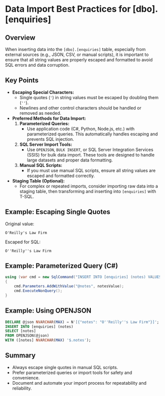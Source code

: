 # Data Import Best Practices for [dbo].[enquiries]

## Overview
When inserting data into the `[dbo].[enquiries]` table, especially from external sources (e.g., JSON, CSV, or manual scripts), it is important to ensure that all string values are properly escaped and formatted to avoid SQL errors and data corruption.

## Key Points
- **Escaping Special Characters:**
  - Single quotes (`'`) in string values must be escaped by doubling them (`''`).
  - Newlines and other control characters should be handled or removed as needed.
- **Preferred Methods for Data Import:**
  1. **Parameterized Queries:**
     - Use application code (C#, Python, Node.js, etc.) with parameterized queries. This automatically handles escaping and prevents SQL injection.
  2. **SQL Server Import Tools:**
     - Use `OPENJSON`, `BULK INSERT`, or SQL Server Integration Services (SSIS) for bulk data import. These tools are designed to handle large datasets and proper data formatting.
  3. **Manual SQL Scripts:**
     - If you must use manual SQL scripts, ensure all string values are escaped and formatted correctly.
- **Staging Table (Optional):**
  - For complex or repeated imports, consider importing raw data into a staging table, then transforming and inserting into `[enquiries]` with T-SQL.

## Example: Escaping Single Quotes

Original value:
```
O'Reilly's Law Firm
```
Escaped for SQL:
```
O''Reilly''s Law Firm
```

## Example: Parameterized Query (C#)
```csharp
using (var cmd = new SqlCommand("INSERT INTO [enquiries] (notes) VALUES (@notes)", conn))
{
    cmd.Parameters.AddWithValue("@notes", notesValue);
    cmd.ExecuteNonQuery();
}
```

## Example: Using OPENJSON
```sql
DECLARE @json NVARCHAR(MAX) = N'[{"notes": "O''Reilly''s Law Firm"}]';
INSERT INTO [enquiries] (notes)
SELECT [notes]
FROM OPENJSON(@json)
WITH ([notes] NVARCHAR(MAX) '$.notes');
```

## Summary
- Always escape single quotes in manual SQL scripts.
- Prefer parameterized queries or import tools for safety and convenience.
- Document and automate your import process for repeatability and reliability.
